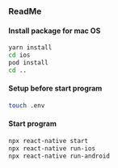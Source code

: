 ### ReadMe

#### Install package for mac OS
```bash
yarn install
cd ios 
pod install
cd ..
```
#### Setup before start program
```bash
touch .env
```


#### Start program
```bash
npx react-native start
npx react-native run-ios
npx react-native run-android
```
